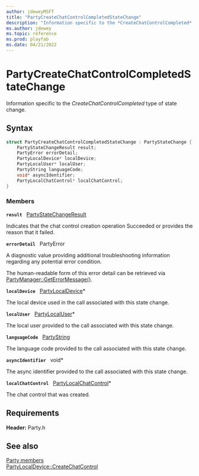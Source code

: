 ```yaml
---
author: jdeweyMSFT
title: "PartyCreateChatControlCompletedStateChange"
description: "Information specific to the *CreateChatControlCompleted* type of state change."
ms.author: jdewey
ms.topic: reference
ms.prod: playfab
ms.date: 04/21/2022
---
```


# PartyCreateChatControlCompletedStateChange  

Information specific to the *CreateChatControlCompleted* type of state change.  

## Syntax  
  
```cpp
struct PartyCreateChatControlCompletedStateChange : PartyStateChange {  
    PartyStateChangeResult result;  
    PartyError errorDetail;  
    PartyLocalDevice* localDevice;  
    PartyLocalUser* localUser;  
    PartyString languageCode;  
    void* asyncIdentifier;  
    PartyLocalChatControl* localChatControl;  
}  
```
  
### Members  
  
**`result`** &nbsp; [PartyStateChangeResult](../enums/partystatechangeresult.md)  
  
Indicates that the chat control creation operation Succeeded or provides the reason that it failed.
  
**`errorDetail`** &nbsp; PartyError  
  
A diagnostic value providing additional troubleshooting information regarding any potential error condition.
  
The human-readable form of this error detail can be retrieved via [PartyManager::GetErrorMessage()](../classes/PartyManager/methods/partymanager_geterrormessage.md).
  
**`localDevice`** &nbsp; [PartyLocalDevice](../classes/PartyLocalDevice/partylocaldevice.md)*  
  
The local device used in the call associated with this state change.
  
**`localUser`** &nbsp; [PartyLocalUser](../classes/PartyLocalUser/partylocaluser.md)*  
  
The local user provided to the call associated with this state change.
  
**`languageCode`** &nbsp; [PartyString](../typedefs.md)  
  
The language code provided to the call associated with this state change.
  
**`asyncIdentifier`** &nbsp; void*  
  
The async identifier provided to the call associated with this state change.
  
**`localChatControl`** &nbsp; [PartyLocalChatControl](../classes/PartyLocalChatControl/partylocalchatcontrol.md)*  
  
The chat control that was created.
  
  
## Requirements  
  
**Header:** Party.h
  
## See also  
[Party members](../party_members.md)  
[PartyLocalDevice::CreateChatControl](../classes/PartyLocalDevice/methods/partylocaldevice_createchatcontrol.md)
  
  
